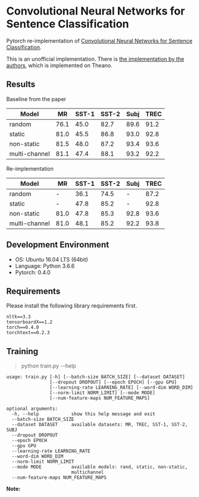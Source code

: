 # Convolutional Neural Networks for Sentence Classification
Pytorch re-implementation of [Convolutional Neural Networks for Sentence Classification](https://arxiv.org/abs/1408.5882).

This is an unofficial implementation. There is [the implementation by the authors](https://github.com/yoonkim/CNN_sentence), which is implemented on Theano.

## Results

Baseline from the paper

| Model | MR | SST-1 | SST-2 | Subj | TREC |
| ----- | -- | ----- | ----- | ---- | ---- |
| random | 76.1 | 45.0 | 82.7 | 89.6 | 91.2 |
| static | 81.0 | 45.5 | 86.8 | 93.0 | 92.8 |
| non-static | 81.5 | 48.0 | 87.2 | 93.4 | 93.6 |
| multi-channel | 81.1 | 47.4 | 88.1 | 93.2 | 92.2 |

Re-implementation

| Model | MR | SST-1 | SST-2 | Subj | TREC |
| ----- | -- | ----- | ----- | ---- | ---- |
| random | - | 36.1 | 74.5 | - | 87.2 |
| static | - | 47.8 | 85.2 | - | 92.8 |
| non-static | 81.0 | 47.8 | 85.3 | 92.8 | 93.6 |
| multi-channel | 81.0 | 48.1 | 85.2 | 92.2 | 93.8 |



## Development Environment
- OS: Ubuntu 16.04 LTS (64bit)
- Language: Python 3.6.6
- Pytorch: 0.4.0

## Requirements
Please install the following library requirements first.

    nltk==3.3
    tensorboardX==1.2
    torch==0.4.0
    torchtext==0.2.3
    
## Training
> python train.py --help

    usage: train.py [-h] [--batch-size BATCH_SIZE] [--dataset DATASET]
                    [--dropout DROPOUT] [--epoch EPOCH] [--gpu GPU]
                    [--learning-rate LEARNING_RATE] [--word-dim WORD_DIM]
                    [--norm-limit NORM_LIMIT] [--mode MODE]
                    [--num-feature-maps NUM_FEATURE_MAPS]

    optional arguments:
      -h, --help            show this help message and exit
      --batch-size BATCH_SIZE
      --dataset DATASET     available datasets: MR, TREC, SST-1, SST-2, SUBJ
      --dropout DROPOUT
      --epoch EPOCH
      --gpu GPU
      --learning-rate LEARNING_RATE
      --word-dim WORD_DIM
      --norm-limit NORM_LIMIT
      --mode MODE           available models: rand, static, non-static,
                            multichannel
      --num-feature-maps NUM_FEATURE_MAPS

 
 **Note:** 
